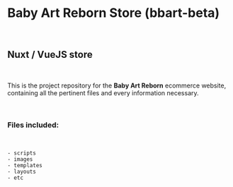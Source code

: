 # Baby Art Reborn Store (bbart-beta)

<br>

## Nuxt / VueJS store

<br>

This is the project repository for the **Baby Art Reborn** ecommerce website, containing all the pertinent files and 
every information necessary.

<br>

### Files included:

<br>

```
- scripts  
- images  
- templates  
- layouts  
- etc
```
